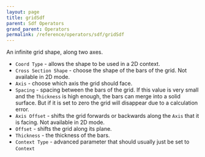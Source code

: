 ```yaml
---
layout: page
title: gridSdf
parent: Sdf Operators
grand_parent: Operators
permalink: /reference/operators/sdf/gridSdf
---
```


An infinite grid shape, along two axes.

* `Coord Type` - allows the shape to be used in a 2D context.
* `Cross Section Shape` - choose the shape of the bars of the grid. Not available in 2D mode.
* `Axis` - choose which axis the grid should face.
* `Spacing` - spacing between the bars of the grid. If this value is very small and the `Thickness` is high enough, the bars can merge into a solid surface. But if it is set to zero the grid will disappear due to a calculation error.
* `Axis Offset` - shifts the grid forwards or backwards along the `Axis` that it is facing. Not available in 2D mode.
* `Offset` - shifts the grid along its plane.
* `Thickness` - the thickness of the bars.
* `Context Type` - advanced parameter that should usually just be set to `Context`
